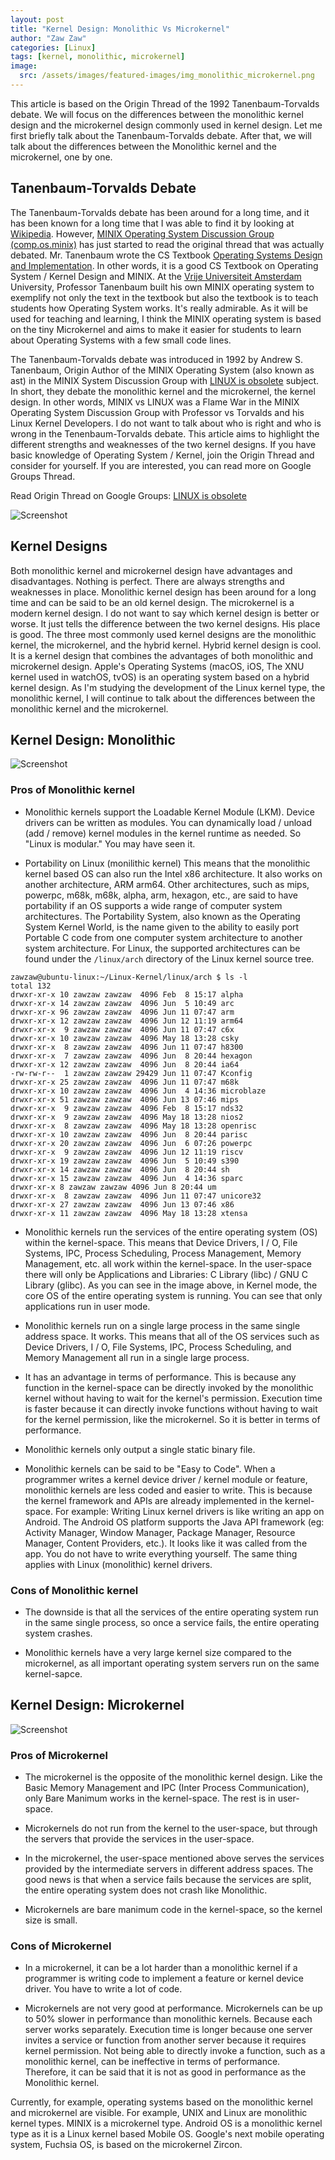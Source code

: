 ```yaml
---
layout: post
title: "Kernel Design: Monolithic Vs Microkernel"
author: "Zaw Zaw"
categories: [Linux]
tags: [kernel, monolithic, microkernel]
image:
  src: /assets/images/featured-images/img_monolithic_microkernel.png
---
```


This article is based on the Origin Thread of the 1992 Tanenbaum-Torvalds debate. We will focus on the differences between the monolithic kernel design and the microkernel design commonly used in kernel design. Let me first briefly talk about the Tanenbaum-Torvalds debate. After that, we will talk about the differences between the Monolithic kernel and the microkernel, one by one.

## Tanenbaum-Torvalds Debate

The Tanenbaum-Torvalds debate has been around for a long time, and it has been known for a long time that I was able to find it by looking at [Wikipedia](https://en.wikipedia.org/wiki/Tanenbaum%E2%80%93Torvalds_debate). However, [MINIX Operating System Discussion Group (comp.os.minix)](https://groups.google.com/g/comp.os.minix) has just started to read the original thread that was actually debated. Mr. Tanenbaum wrote the CS Textbook [Operating Systems Design and Implementation](https://www.amazon.com/Operating-Systems-Design-Implementation-3rd/dp/0131429388). In other words, it is a good CS Textbook on Operating System / Kernel Design and MINIX. At the [Vrije Universiteit Amsterdam](https://www.vu.nl/en) University, Professor Tanenbaum built his own MINIX operating system to exemplify not only the text in the textbook but also the textbook is to teach students how Operating System works. It's really admirable. As it will be used for teaching and learning, I think the MINIX operating system is based on the tiny Microkernel and aims to make it easier for students to learn about Operating Systems with a few small code lines.

The Tanenbaum-Torvalds debate was introduced in 1992 by Andrew S. Tanenbaum, Origin Author of the MINIX Operating System (also known as ast) in the MINIX System Discussion Group with [LINUX is obsolete](https://groups.google.com/g/comp.os.minix/c/wlhw16QWltI) subject. In short, they debate the monolithic kernel and the microkernel, the kernel design. In other words, MINIX vs LINUX was a Flame War in the MINIX Operating System Discussion Group with Professor vs Torvalds and his Linux Kernel Developers. I do not want to talk about who is right and who is wrong in the Tenenbaum-Torvalds debate. This article aims to highlight the different strengths and weaknesses of the two kernel designs. If you have basic knowledge of Operating System / Kernel, join the Origin Thread and consider for yourself. If you are interested, you can read more on Google Groups Thread.

Read Origin Thread on Google Groups: [LINUX is obsolete](https://groups.google.com/g/comp.os.minix/c/wlhw16QWltI)

![Screenshot](/assets/images/screenshots/img_screenshot_ast_torvalds_debate.png)

## Kernel Designs

Both monolithic kernel and microkernel design have advantages and disadvantages. Nothing is perfect. There are always strengths and weaknesses in place. Monolithic kernel design has been around for a long time and can be said to be an old kernel design. The microkernel is a modern kernel design. I do not want to say which kernel design is better or worse. It just tells the difference between the two kernel designs. His place is good. The three most commonly used kernel designs are the monolithic kernel, the microkernel, and the hybrid kernel. Hybrid kernel design is cool. It is a kernel design that combines the advantages of both monolithic and microkernel design. Apple's Operating Systems (macOS, iOS, The XNU kernel used in watchOS, tvOS) is an operating system based on a hybrid kernel design. As I'm studying the development of the Linux kernel type, the monolithic kernel, I will continue to talk about the differences between the monolithic kernel and the microkernel.

## Kernel Design: Monolithic

![Screenshot](/assets/images/screenshots/img_screenshot_monolithic.png)

### Pros of Monolithic kernel

- Monolithic kernels support the Loadable Kernel Module (LKM). Device drivers can be written as modules. You can dynamically load / unload (add / remove) kernel modules in the kernel runtime as needed. So "Linux is modular." You may have seen it.

- Portability on Linux (monilithic kernel) This means that the monolithic kernel based OS can also run the Intel x86 architecture. It also works on another architecture, ARM arm64. Other architectures, such as mips, powerpc, m68k, m68k, alpha, arm, hexagon, etc., are said to have portability if an OS supports a wide range of computer system architectures. The Portability System, also known as the Operating System Kernel World, is the name given to the ability to easily port Portable C code from one computer system architecture to another system architecture. For Linux, the supported architectures can be found under the `/linux/arch` directory of the Linux kernel source tree.

```
zawzaw@ubuntu-linux:~/Linux-Kernel/linux/arch $ ls -l
total 132
drwxr-xr-x 10 zawzaw zawzaw  4096 Feb  8 15:17 alpha
drwxr-xr-x 14 zawzaw zawzaw  4096 Jun  5 10:49 arc
drwxr-xr-x 96 zawzaw zawzaw  4096 Jun 11 07:47 arm
drwxr-xr-x 12 zawzaw zawzaw  4096 Jun 12 11:19 arm64
drwxr-xr-x  9 zawzaw zawzaw  4096 Jun 11 07:47 c6x
drwxr-xr-x 10 zawzaw zawzaw  4096 May 18 13:28 csky
drwxr-xr-x  8 zawzaw zawzaw  4096 Jun 11 07:47 h8300
drwxr-xr-x  7 zawzaw zawzaw  4096 Jun  8 20:44 hexagon
drwxr-xr-x 12 zawzaw zawzaw  4096 Jun  8 20:44 ia64
-rw-rw-r--  1 zawzaw zawzaw 29429 Jun 11 07:47 Kconfig
drwxr-xr-x 25 zawzaw zawzaw  4096 Jun 11 07:47 m68k
drwxr-xr-x 10 zawzaw zawzaw  4096 Jun  4 14:36 microblaze
drwxr-xr-x 51 zawzaw zawzaw  4096 Jun 13 07:46 mips
drwxr-xr-x  9 zawzaw zawzaw  4096 Feb  8 15:17 nds32
drwxr-xr-x  9 zawzaw zawzaw  4096 May 18 13:28 nios2
drwxr-xr-x  8 zawzaw zawzaw  4096 May 18 13:28 openrisc
drwxr-xr-x 10 zawzaw zawzaw  4096 Jun  8 20:44 parisc
drwxr-xr-x 20 zawzaw zawzaw  4096 Jun  6 07:26 powerpc
drwxr-xr-x  9 zawzaw zawzaw  4096 Jun 12 11:19 riscv
drwxr-xr-x 19 zawzaw zawzaw  4096 Jun  5 10:49 s390
drwxr-xr-x 14 zawzaw zawzaw  4096 Jun  8 20:44 sh
drwxr-xr-x 15 zawzaw zawzaw  4096 Jun  4 14:36 sparc
drwxr-xr-x 8 zawzaw zawzaw 4096 Jun 8 20:44 um
drwxr-xr-x  8 zawzaw zawzaw  4096 Jun 11 07:47 unicore32
drwxr-xr-x 27 zawzaw zawzaw  4096 Jun 13 07:46 x86
drwxr-xr-x 11 zawzaw zawzaw  4096 May 18 13:28 xtensa
```

- Monolithic kernels run the services of the entire operating system (OS) within the kernel-space. This means that Device Drivers, I / O, File Systems, IPC, Process Scheduling, Process Management, Memory Management, etc. all work within the kernel-space. In the user-space there will only be Applications and Libraries: C Library (libc) / GNU C Library (glibc). As you can see in the image above, in Kernel mode, the core OS of the entire operating system is running. You can see that only applications run in user mode.

- Monolithic kernels run on a single large process in the same single address space. It works. This means that all of the OS services such as Device Drivers, I / O, File Systems, IPC, Process Scheduling, and Memory Management all run in a single large process.

- It has an advantage in terms of performance. This is because any function in the kernel-space can be directly invoked by the monolithic kernel without having to wait for the kernel's permission. Execution time is faster because it can directly invoke functions without having to wait for the kernel permission, like the microkernel. So it is better in terms of performance.

- Monolithic kernels only output a single static binary file.

- Monolithic kernels can be said to be "Easy to Code". When a programmer writes a kernel device driver / kernel module or feature, monolithic kernels are less coded and easier to write. This is because the kernel framework and APIs are already implemented in the kernel-space. For example: Writing Linux kernel drivers is like writing an app on Android. The Android OS platform supports the Java API framework (eg: Activity Manager, Window Manager, Package Manager, Resource Manager, Content Providers, etc.). It looks like it was called from the app. You do not have to write everything yourself. The same thing applies with Linux (monolithic) kernel drivers.

### Cons of Monolithic kernel

- The downside is that all the services of the entire operating system run in the same single process, so once a service fails, the entire operating system crashes.

- Monolithic kernels have a very large kernel size compared to the microkernel, as all important operating system servers run on the same kernel-sapce.

## Kernel Design: Microkernel

![Screenshot](/assets/images/screenshots/img_screenshot_microkernel.png)

### Pros of Microkernel

- The microkernel is the opposite of the monolithic kernel design. Like the Basic Memory Management and IPC (Inter Process Communication), only Bare Manimum works in the kernel-space. The rest is in user-space.

- Microkernels do not run from the kernel to the user-space, but through the servers that provide the services in the user-space.

- In the microkernel, the user-space mentioned above serves the services provided by the intermediate servers in different address spaces. The good news is that when a service fails because the services are split, the entire operating system does not crash like Monolithic.

- Microkernels are bare manimum code in the kernel-space, so the kernel size is small.

### Cons of Microkernel

- In a microkernel, it can be a lot harder than a monolithic kernel if a programmer is writing code to implement a feature or kernel device driver. You have to write a lot of code.

- Microkernels are not very good at performance. Microkernels can be up to 50% slower in performance than monolithic kernels. Because each server works separately. Execution time is longer because one server invites a service or function from another server because it requires kernel permission. Not being able to directly invoke a function, such as a monolithic kernel, can be ineffective in terms of performance. Therefore, it can be said that it is not as good in performance as the Monolithic kernel.

Currently, for example, operating systems based on the monolithic kernel and microkernel are visible. For example, UNIX and Linux are monolithic kernel types. MINIX is a microkernel type. Android OS is a monolithic kernel type as it is a Linux kernel based Mobile OS. Google's next mobile operating system, Fuchsia OS, is based on the microkernel Zircon.
